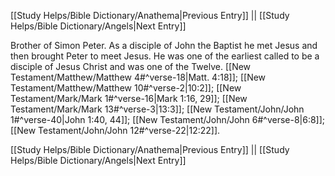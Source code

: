[[Study Helps/Bible Dictionary/Anathema|Previous Entry]]  ||  [[Study Helps/Bible Dictionary/Angels|Next Entry]]

 Brother of Simon Peter. As a disciple of John the Baptist he met Jesus and then brought Peter to meet Jesus. He was one of the earliest called to be a disciple of Jesus Christ and was one of the Twelve. [[New Testament/Matthew/Matthew 4#^verse-18|Matt. 4:18]]; [[New Testament/Matthew/Matthew 10#^verse-2|10:2]]; [[New Testament/Mark/Mark 1#^verse-16|Mark 1:16, 29]]; [[New Testament/Mark/Mark 13#^verse-3|13:3]]; [[New Testament/John/John 1#^verse-40|John 1:40, 44]]; [[New Testament/John/John 6#^verse-8|6:8]]; [[New Testament/John/John 12#^verse-22|12:22]].

[[Study Helps/Bible Dictionary/Anathema|Previous Entry]]  ||  [[Study Helps/Bible Dictionary/Angels|Next Entry]]